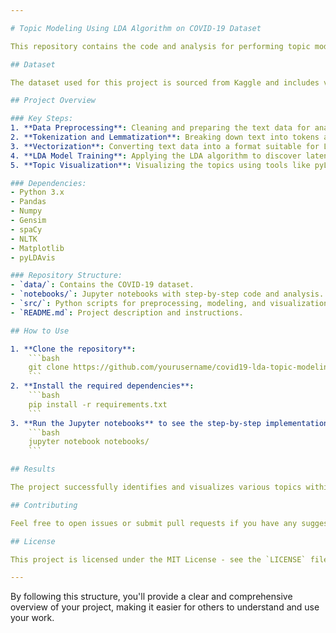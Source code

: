 ```yaml
---

# Topic Modeling Using LDA Algorithm on COVID-19 Dataset

This repository contains the code and analysis for performing topic modeling on a COVID-19 dataset from Kaggle using the Latent Dirichlet Allocation (LDA) algorithm. The goal of this project is to uncover hidden topics within the dataset, which can help in understanding the prevalent themes and trends related to the COVID-19 pandemic.

## Dataset

The dataset used for this project is sourced from Kaggle and includes various articles, reports, and research papers related to COVID-19. It contains text data that provides rich information about different aspects of the pandemic, such as its impact on health, economy, and society.

## Project Overview

### Key Steps:
1. **Data Preprocessing**: Cleaning and preparing the text data for analysis.
2. **Tokenization and Lemmatization**: Breaking down text into tokens and lemmatizing to reduce words to their base forms.
3. **Vectorization**: Converting text data into a format suitable for LDA.
4. **LDA Model Training**: Applying the LDA algorithm to discover latent topics.
5. **Topic Visualization**: Visualizing the topics using tools like pyLDAvis for better interpretability.

### Dependencies:
- Python 3.x
- Pandas
- Numpy
- Gensim
- spaCy
- NLTK
- Matplotlib
- pyLDAvis

### Repository Structure:
- `data/`: Contains the COVID-19 dataset.
- `notebooks/`: Jupyter notebooks with step-by-step code and analysis.
- `src/`: Python scripts for preprocessing, modeling, and visualization.
- `README.md`: Project description and instructions.

## How to Use

1. **Clone the repository**:
    ```bash
    git clone https://github.com/yourusername/covid19-lda-topic-modeling.git
    ```
2. **Install the required dependencies**:
    ```bash
    pip install -r requirements.txt
    ```
3. **Run the Jupyter notebooks** to see the step-by-step implementation and results:
    ```bash
    jupyter notebook notebooks/
    ```

## Results

The project successfully identifies and visualizes various topics within the COVID-19 dataset, providing insights into the key themes discussed in the documents. The LDA model helps in understanding the distribution of topics across different documents and the significance of each topic.

## Contributing

Feel free to open issues or submit pull requests if you have any suggestions or improvements.

## License

This project is licensed under the MIT License - see the `LICENSE` file for details.

---
```


By following this structure, you'll provide a clear and comprehensive overview of your project, making it easier for others to understand and use your work.
